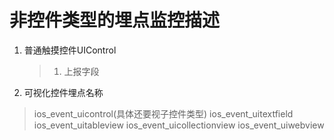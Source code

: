 # 非控件类型的埋点监控描述

1. 普通触摸控件UIControl
    > 1. 上报字段

2. 可视化控件埋点名称
> ios_event_uicontrol(具体还要视子控件类型)
> ios_event_uitextfield
> ios_event_uitableview
> ios_event_uicollectionview
> ios_event_uiwebview